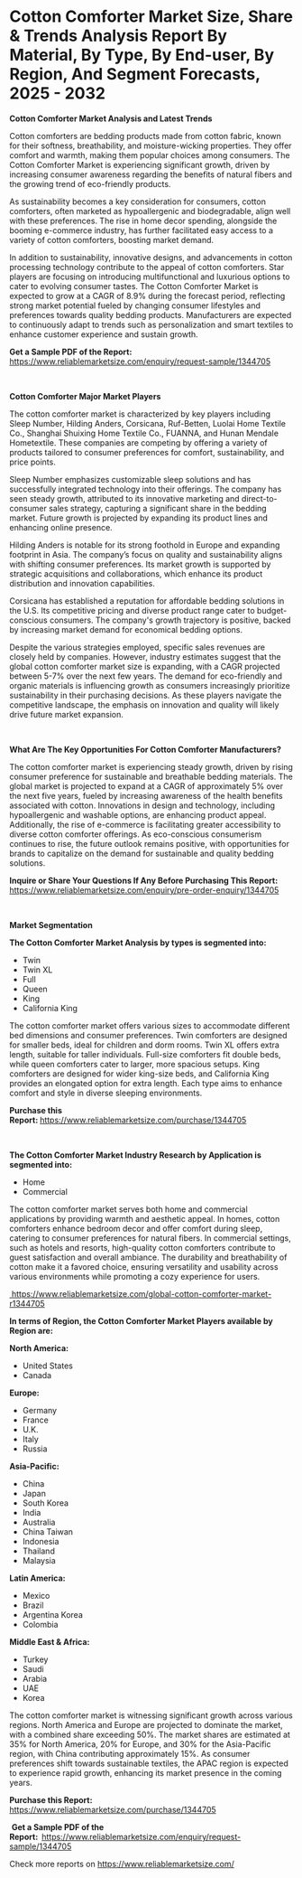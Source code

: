 <p><h1>Cotton Comforter Market Size, Share & Trends Analysis Report By Material, By Type, By End-user, By Region, And Segment Forecasts, 2025 - 2032</h1></p><p><strong>Cotton Comforter Market Analysis and Latest Trends</strong></p>
<p><p>Cotton comforters are bedding products made from cotton fabric, known for their softness, breathability, and moisture-wicking properties. They offer comfort and warmth, making them popular choices among consumers. The Cotton Comforter Market is experiencing significant growth, driven by increasing consumer awareness regarding the benefits of natural fibers and the growing trend of eco-friendly products. </p><p>As sustainability becomes a key consideration for consumers, cotton comforters, often marketed as hypoallergenic and biodegradable, align well with these preferences. The rise in home decor spending, alongside the booming e-commerce industry, has further facilitated easy access to a variety of cotton comforters, boosting market demand.</p><p>In addition to sustainability, innovative designs, and advancements in cotton processing technology contribute to the appeal of cotton comforters. Star players are focusing on introducing multifunctional and luxurious options to cater to evolving consumer tastes. The Cotton Comforter Market is expected to grow at a CAGR of 8.9% during the forecast period, reflecting strong market potential fueled by changing consumer lifestyles and preferences towards quality bedding products. Manufacturers are expected to continuously adapt to trends such as personalization and smart textiles to enhance customer experience and sustain growth.</p></p>
<p><strong>Get a Sample PDF of the Report:&nbsp;</strong> <a href="https://www.reliablemarketsize.com/enquiry/request-sample/1344705?utm_campaign=1995&utm_medium=2&utm_source=Github&utm_content=ia&utm_term=06022025&utm_id=cotton-comforter">https://www.reliablemarketsize.com/enquiry/request-sample/1344705</a></p>
<p>&nbsp;</p>
<p><strong>Cotton Comforter Major Market Players</strong></p>
<p><p>The cotton comforter market is characterized by key players including Sleep Number, Hilding Anders, Corsicana, Ruf-Betten, Luolai Home Textile Co., Shanghai Shuixing Home Textile Co., FUANNA, and Hunan Mendale Hometextile. These companies are competing by offering a variety of products tailored to consumer preferences for comfort, sustainability, and price points.</p><p>Sleep Number emphasizes customizable sleep solutions and has successfully integrated technology into their offerings. The company has seen steady growth, attributed to its innovative marketing and direct-to-consumer sales strategy, capturing a significant share in the bedding market. Future growth is projected by expanding its product lines and enhancing online presence.</p><p>Hilding Anders is notable for its strong foothold in Europe and expanding footprint in Asia. The company’s focus on quality and sustainability aligns with shifting consumer preferences. Its market growth is supported by strategic acquisitions and collaborations, which enhance its product distribution and innovation capabilities. </p><p>Corsicana has established a reputation for affordable bedding solutions in the U.S. Its competitive pricing and diverse product range cater to budget-conscious consumers. The company's growth trajectory is positive, backed by increasing market demand for economical bedding options.</p><p>Despite the various strategies employed, specific sales revenues are closely held by companies. However, industry estimates suggest that the global cotton comforter market size is expanding, with a CAGR projected between 5-7% over the next few years. The demand for eco-friendly and organic materials is influencing growth as consumers increasingly prioritize sustainability in their purchasing decisions. As these players navigate the competitive landscape, the emphasis on innovation and quality will likely drive future market expansion.</p></p>
<p>&nbsp;</p>
<p><strong>What Are The Key Opportunities For Cotton Comforter Manufacturers?</strong></p>
<p><p>The cotton comforter market is experiencing steady growth, driven by rising consumer preference for sustainable and breathable bedding materials. The global market is projected to expand at a CAGR of approximately 5% over the next five years, fueled by increasing awareness of the health benefits associated with cotton. Innovations in design and technology, including hypoallergenic and washable options, are enhancing product appeal. Additionally, the rise of e-commerce is facilitating greater accessibility to diverse cotton comforter offerings. As eco-conscious consumerism continues to rise, the future outlook remains positive, with opportunities for brands to capitalize on the demand for sustainable and quality bedding solutions.</p></p>
<p><strong>Inquire or Share Your Questions If Any Before Purchasing This Report:</strong> <a href="https://www.reliablemarketsize.com/enquiry/pre-order-enquiry/1344705?utm_campaign=1995&utm_medium=2&utm_source=Github&utm_content=ia&utm_term=06022025&utm_id=cotton-comforter">https://www.reliablemarketsize.com/enquiry/pre-order-enquiry/1344705</a></p>
<p>&nbsp;</p>
<p><strong>Market Segmentation</strong></p>
<p><strong>The Cotton Comforter Market Analysis by types is segmented into:</strong></p>
<p><ul><li>Twin</li><li>Twin XL</li><li>Full</li><li>Queen</li><li>King</li><li>California King</li></ul></p>
<p><p>The cotton comforter market offers various sizes to accommodate different bed dimensions and consumer preferences. Twin comforters are designed for smaller beds, ideal for children and dorm rooms. Twin XL offers extra length, suitable for taller individuals. Full-size comforters fit double beds, while queen comforters cater to larger, more spacious setups. King comforters are designed for wider king-size beds, and California King provides an elongated option for extra length. Each type aims to enhance comfort and style in diverse sleeping environments.</p></p>
<p><strong>Purchase this Report:&nbsp;</strong><a href="https://www.reliablemarketsize.com/purchase/1344705?utm_campaign=1995&utm_medium=2&utm_source=Github&utm_content=ia&utm_term=06022025&utm_id=cotton-comforter">https://www.reliablemarketsize.com/purchase/1344705</a></p>
<p>&nbsp;</p>
<p><strong>The Cotton Comforter Market Industry Research by Application is segmented into:</strong></p>
<p><ul><li>Home</li><li>Commercial</li></ul></p>
<p><p>The cotton comforter market serves both home and commercial applications by providing warmth and aesthetic appeal. In homes, cotton comforters enhance bedroom decor and offer comfort during sleep, catering to consumer preferences for natural fibers. In commercial settings, such as hotels and resorts, high-quality cotton comforters contribute to guest satisfaction and overall ambiance. The durability and breathability of cotton make it a favored choice, ensuring versatility and usability across various environments while promoting a cozy experience for users.</p></p>
<p><a href="https://www.reliablemarketsize.com/global-cotton-comforter-market-r1344705?utm_campaign=1995&utm_medium=2&utm_source=Github&utm_content=ia&utm_term=06022025&utm_id=cotton-comforter">&nbsp;https://www.reliablemarketsize.com/global-cotton-comforter-market-r1344705</a></p>
<p><strong>In terms of Region, the Cotton Comforter Market Players available by Region are:</strong></p>
<p>
    <p> <strong> North America: </strong>
        <ul>
            <li>United States</li>
            <li>Canada</li>
        </ul>
        </p> 
    <p> <strong> Europe: </strong>
        <ul>
            <li>Germany</li>
            <li>France</li>
            <li>U.K.</li>
            <li>Italy</li>
            <li>Russia</li>
        </ul>
        </p> 
    <p> <strong> Asia-Pacific: </strong>
        <ul>
            <li>China</li>
            <li>Japan</li>
            <li>South Korea</li>
            <li>India</li>
            <li>Australia</li>
            <li>China Taiwan</li>
            <li>Indonesia</li>
            <li>Thailand</li>
            <li>Malaysia</li>
        </ul>
        </p> 
    <p> <strong> Latin America: </strong>
        <ul>
            <li>Mexico</li>
            <li>Brazil</li>
            <li>Argentina Korea</li>
            <li>Colombia</li>
        </ul>
        </p> 
    <p> <strong> Middle East & Africa: </strong>
        <ul>
            <li>Turkey</li>
            <li>Saudi</li>
            <li>Arabia</li>
            <li>UAE</li>
            <li>Korea</li>
        </ul>
    </p>
    </p>
<p><p>The cotton comforter market is witnessing significant growth across various regions. North America and Europe are projected to dominate the market, with a combined share exceeding 50%. The market shares are estimated at 35% for North America, 20% for Europe, and 30% for the Asia-Pacific region, with China contributing approximately 15%. As consumer preferences shift towards sustainable textiles, the APAC region is expected to experience rapid growth, enhancing its market presence in the coming years.</p></p>
<p><strong>Purchase this Report: </strong><a href="https://www.reliablemarketsize.com/purchase/1344705?utm_campaign=1995&utm_medium=2&utm_source=Github&utm_content=ia&utm_term=06022025&utm_id=cotton-comforter">https://www.reliablemarketsize.com/purchase/1344705</a></p>
<p>&nbsp;<strong>Get a Sample PDF of the Report:&nbsp;&nbsp;</strong><a href="https://www.reliablemarketsize.com/enquiry/request-sample/1344705?utm_campaign=1995&utm_medium=2&utm_source=Github&utm_content=ia&utm_term=06022025&utm_id=cotton-comforter">https://www.reliablemarketsize.com/enquiry/request-sample/1344705</a></p>
<p><strong></strong></p>
<p>Check more reports on <a href="https://www.reliablemarketsize.com/?utm_campaign=1995&utm_medium=2&utm_source=Github&utm_content=ia&utm_term=06022025&utm_id=cotton-comforter">https://www.reliablemarketsize.com/</a></p>